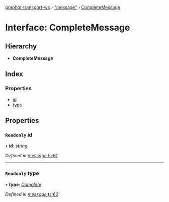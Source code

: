 [graphql-transport-ws](../README.md) › ["message"](../modules/_message_.md) › [CompleteMessage](_message_.completemessage.md)

# Interface: CompleteMessage

## Hierarchy

* **CompleteMessage**

## Index

### Properties

* [id](_message_.completemessage.md#readonly-id)
* [type](_message_.completemessage.md#readonly-type)

## Properties

### `Readonly` id

• **id**: *string*

*Defined in [message.ts:61](https://github.com/enisdenjo/graphql-transport-ws/blob/e35a1ac/src/message.ts#L61)*

___

### `Readonly` type

• **type**: *[Complete](../enums/_message_.messagetype.md#complete)*

*Defined in [message.ts:62](https://github.com/enisdenjo/graphql-transport-ws/blob/e35a1ac/src/message.ts#L62)*
